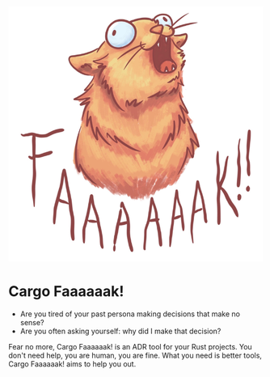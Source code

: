 <div>
    <img src="fak.png" alt="Cargo FAAAAAAK!"/>
</div>


# Cargo Faaaaaak!
- Are you tired of your past persona making decisions that make no sense?
- Are you often asking yourself: why did I make that decision? 

Fear no more, Cargo Faaaaaak! is an ADR tool for your Rust projects. 
You don't need help, you are human, you are fine. 
What you need is better tools, Cargo Faaaaaak! aims to help you out.


